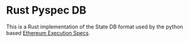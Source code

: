 # Rust Pyspec DB

This is a Rust implementation of the State DB format used by the python based
[Ethereum Execution Specs](https://github.com/ethereum/execution-specs).
